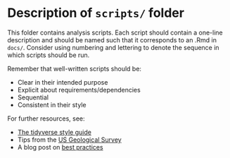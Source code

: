 # Description of `scripts/` folder

This folder contains analysis scripts. Each script should contain a one-line 
description and should be named such that it corresponds to an .Rmd in `docs/`. 
Consider using numbering and lettering to denote the sequence in which
scripts should be run.

Remember that well-written scripts should be:

- Clear in their intended purpose
- Explicit about requirements/dependencies
- Sequential
- Consistent in their style

For further resources, see:

- [The tidyverse style guide](https://style.tidyverse.org)
- Tips from the [US Geological Survey](https://waterdata.usgs.gov/blog/intro-best-practices/)
- A blog post on [best practices](https://towardsdatascience.com/best-practices-for-r-programming-ec0754010b5a)
